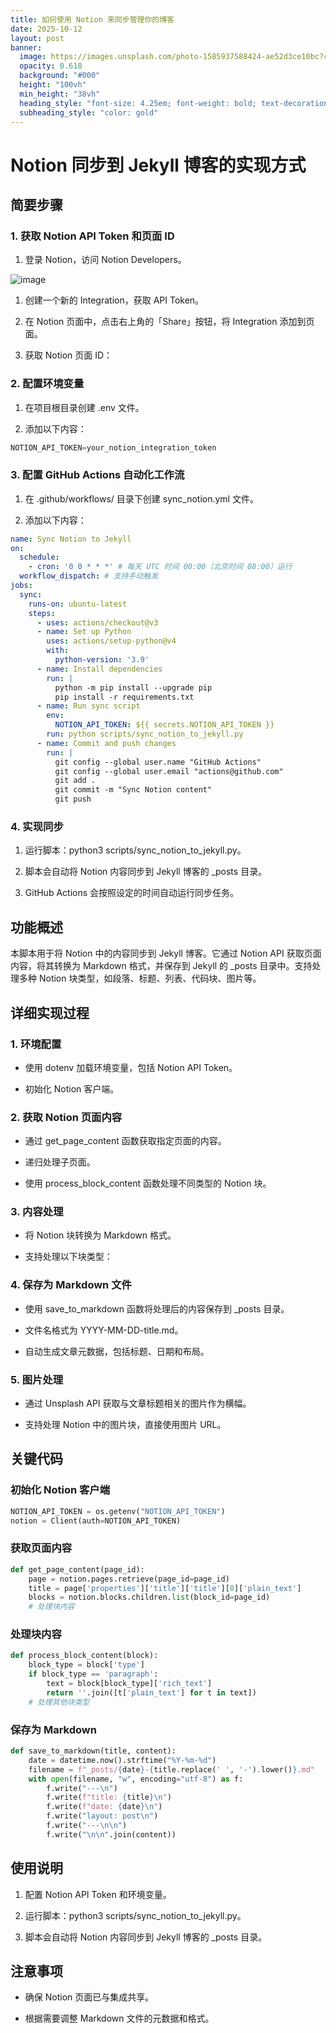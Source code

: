 ```yaml
---
title: 如何使用 Notion 来同步管理你的博客
date: 2025-10-12
layout: post
banner:
  image: https://images.unsplash.com/photo-1585937588424-ae52d3ce10bc?crop=entropy&cs=tinysrgb&fit=max&fm=jpg&ixid=M3w2OTIwMzJ8MHwxfHJhbmRvbXx8fHx8fHx8fDE3NjAzMDA0NTV8&ixlib=rb-4.1.0&q=80&w=1080
  opacity: 0.618
  background: "#000"
  height: "100vh"
  min_height: "38vh"
  heading_style: "font-size: 4.25em; font-weight: bold; text-decoration: underline"
  subheading_style: "color: gold"
---
```


# Notion 同步到 Jekyll 博客的实现方式

## 简要步骤

### 1. 获取 Notion API Token 和页面 ID

1. 登录 Notion，访问 Notion Developers。

![image](https://prod-files-secure.s3.us-west-2.amazonaws.com/a7a0cc5a-89b9-4cda-8686-1fba0ca52f40/d19c1afe-dea5-4312-9333-786b0ba83054/image.png?X-Amz-Algorithm=AWS4-HMAC-SHA256&X-Amz-Content-Sha256=UNSIGNED-PAYLOAD&X-Amz-Credential=ASIAZI2LB466WDPLRUU3%2F20251012%2Fus-west-2%2Fs3%2Faws4_request&X-Amz-Date=20251012T202054Z&X-Amz-Expires=3600&X-Amz-Security-Token=IQoJb3JpZ2luX2VjEIz%2F%2F%2F%2F%2F%2F%2F%2F%2F%2FwEaCXVzLXdlc3QtMiJGMEQCICa2B3AG0ZQLCeOvY%2FaP0PWTfknnbg0O6Y0fa%2BA1aE5OAiAIynbHRxO1KjGL%2FqqokMfD654XO1Xy910RVCPpg8cOGSr%2FAwg0EAAaDDYzNzQyMzE4MzgwNSIMIlWpAHpsWQ7PgCKzKtwDin%2BB%2BHbaywWQcnHobUHfq08RHOqSLKveMFuPEou4TMEkffCEwd7nBzBnQqaP8TgJLvV9lkEeRcGhhfjIGnOOIbnmKIOPkuVIGhq5de48Ylt7f1TSjYemOJVphGRVo1IaVBobqMhoUIAkVUshadXynRSl01GxwcRa3rPx0J5%2BTXI7GsGopsuXtbAAWaFGl2tr6gMilepD%2F4wShWE0j26YkivUdRqQDS2Tv7R0DvlxB45n8sDTFwhWO04XaK%2Fnwt0FvggN%2BVTKYAtCWgZ%2BagNFODoePdToLMLgz%2FgCELSn6XBk9UC%2BreIY0wyB%2BrA%2FTrgykD%2B1Bx6YVu%2Bi2OAVxTeQYxolm50hyQBPmCIb1aRYGyobTHSsZvqnVqqndL1kAJraSwBiXRW%2Bi7liQh%2BPaDvYT6IUwct9W%2Fw1xjlVXdsPojp9a8qrwnw3KNY6PqVJE%2B%2FzVZq79nz8jhLAZlENkoRrbBzySMsAsr%2Fw7nz1Be8jCYbj3I2MZcj4zTr6TC69ep%2BXbo8tpr%2F9iy7BVuoedPSTA5KQHMUrrLMQMZr57yxyABpGY3vF0xNNnBS0J62XeI8Lbq%2FXCfg3EQlxfWdSJZxNj9JomjDihAl1HfxRo3HzqvYdcl0ISI1gvugQa6Uwx4CwxwY6pgHFjkNL7r7csafRe0wbDEn1ion5eQ2qA%2FJeQzox6FEB2W60KgEoIjEg2ZletpL5HniBy7X9kAUhsiGQiT%2F1yicybI1zT3%2F3GZdys%2BpWcL%2B2BULE1tl0pZ5HxHU9Eo7AO5MAGhl%2FaZVjuG%2Bx9q%2Bjs8i%2FqnULAAcWEu4izr2lVbJVaqwnDaTQvy5bUKSHM8BlPeMMsxoLzMgDD99vS0GCDJF5hqsWhkQA&X-Amz-Signature=87cb35f6338b59c3729bb9a5391a4bcbf4ddb6e242653bedbc0c6df3aa77c74c&X-Amz-SignedHeaders=host&x-amz-checksum-mode=ENABLED&x-id=GetObject)

1. 创建一个新的 Integration，获取 API Token。

1. 在 Notion 页面中，点击右上角的「Share」按钮，将 Integration 添加到页面。

1. 获取 Notion 页面 ID：


### 2. 配置环境变量

1. 在项目根目录创建 .env 文件。

1. 添加以下内容：

```javascript
NOTION_API_TOKEN=your_notion_integration_token
```

### 3. 配置 GitHub Actions 自动化工作流

1. 在 .github/workflows/ 目录下创建 sync_notion.yml 文件。

1. 添加以下内容：

```yaml
name: Sync Notion to Jekyll
on:
  schedule:
    - cron: '0 0 * * *' # 每天 UTC 时间 00:00（北京时间 08:00）运行
  workflow_dispatch: # 支持手动触发
jobs:
  sync:
    runs-on: ubuntu-latest
    steps:
      - uses: actions/checkout@v3
      - name: Set up Python
        uses: actions/setup-python@v4
        with:
          python-version: '3.9'
      - name: Install dependencies
        run: |
          python -m pip install --upgrade pip
          pip install -r requirements.txt
      - name: Run sync script
        env:
          NOTION_API_TOKEN: ${{ secrets.NOTION_API_TOKEN }}
        run: python scripts/sync_notion_to_jekyll.py
      - name: Commit and push changes
        run: |
          git config --global user.name "GitHub Actions"
          git config --global user.email "actions@github.com"
          git add .
          git commit -m "Sync Notion content"
          git push
```

### 4. 实现同步

1. 运行脚本：python3 scripts/sync_notion_to_jekyll.py。

1. 脚本会自动将 Notion 内容同步到 Jekyll 博客的 _posts 目录。

1. GitHub Actions 会按照设定的时间自动运行同步任务。

## 功能概述

本脚本用于将 Notion 中的内容同步到 Jekyll 博客。它通过 Notion API 获取页面内容，将其转换为 Markdown 格式，并保存到 Jekyll 的 _posts 目录中。支持处理多种 Notion 块类型，如段落、标题、列表、代码块、图片等。

## 详细实现过程

### 1. 环境配置

- 使用 dotenv 加载环境变量，包括 Notion API Token。

- 初始化 Notion 客户端。

### 2. 获取 Notion 页面内容

- 通过 get_page_content 函数获取指定页面的内容。

- 递归处理子页面。

- 使用 process_block_content 函数处理不同类型的 Notion 块。

### 3. 内容处理

- 将 Notion 块转换为 Markdown 格式。

- 支持处理以下块类型：


### 4. 保存为 Markdown 文件

- 使用 save_to_markdown 函数将处理后的内容保存到 _posts 目录。

- 文件名格式为 YYYY-MM-DD-title.md。

- 自动生成文章元数据，包括标题、日期和布局。

### 5. 图片处理

- 通过 Unsplash API 获取与文章标题相关的图片作为横幅。

- 支持处理 Notion 中的图片块，直接使用图片 URL。

## 关键代码

### 初始化 Notion 客户端

```python
NOTION_API_TOKEN = os.getenv("NOTION_API_TOKEN")
notion = Client(auth=NOTION_API_TOKEN)
```

### 获取页面内容

```python
def get_page_content(page_id):
    page = notion.pages.retrieve(page_id=page_id)
    title = page['properties']['title']['title'][0]['plain_text']
    blocks = notion.blocks.children.list(block_id=page_id)
    # 处理块内容
```

### 处理块内容

```python
def process_block_content(block):
    block_type = block['type']
    if block_type == 'paragraph':
        text = block[block_type]['rich_text']
        return ''.join([t['plain_text'] for t in text])
    # 处理其他块类型
```

### 保存为 Markdown

```python
def save_to_markdown(title, content):
    date = datetime.now().strftime("%Y-%m-%d")
    filename = f"_posts/{date}-{title.replace(' ', '-').lower()}.md"
    with open(filename, "w", encoding="utf-8") as f:
        f.write("---\n")
        f.write(f"title: {title}\n")
        f.write(f"date: {date}\n")
        f.write("layout: post\n")
        f.write("---\n\n")
        f.write("\n\n".join(content))
```

## 使用说明

1. 配置 Notion API Token 和环境变量。

1. 运行脚本：python3 scripts/sync_notion_to_jekyll.py。

1. 脚本会自动将 Notion 内容同步到 Jekyll 博客的 _posts 目录。

## 注意事项

- 确保 Notion 页面已与集成共享。

- 根据需要调整 Markdown 文件的元数据和格式。